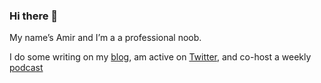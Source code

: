 ### Hi there 👋

My name’s Amir and I’m a a professional noob.

I do some writing on my [blog](https://amirbolous.com), am active on [Twitter](https://twitter.com/amirbolous), and co-host a weekly [podcast](https://open.spotify.com/show/7sTR9PmUy3u0a8LkBIExf5?si=ybE5YnSbSyOaIusHSKz8NQ&nd=1)
